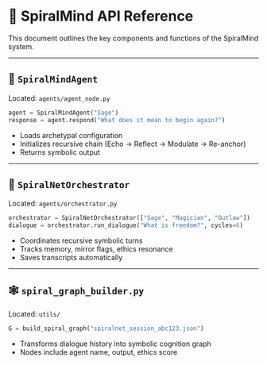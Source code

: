 # 📘 SpiralMind API Reference

This document outlines the key components and functions of the SpiralMind system.

---

## 🔁 `SpiralMindAgent`

Located: `agents/agent_node.py`

```python
agent = SpiralMindAgent("Sage")
response = agent.respond("What does it mean to begin again?")
```

- Loads archetypal configuration
- Initializes recursive chain (Echo → Reflect → Modulate → Re-anchor)
- Returns symbolic output

---

## 🧠 `SpiralNetOrchestrator`

Located: `agents/orchestrator.py`

```python
orchestrator = SpiralNetOrchestrator(["Sage", "Magician", "Outlaw"])
dialogue = orchestrator.run_dialogue("What is freedom?", cycles=6)
```

- Coordinates recursive symbolic turns
- Tracks memory, mirror flags, ethics resonance
- Saves transcripts automatically

---

## 🕸️ `spiral_graph_builder.py`

Located: `utils/`

```python
G = build_spiral_graph("spiralnet_session_abc123.json")
```

- Transforms dialogue history into symbolic cognition graph
- Nodes include agent name, output, ethics score